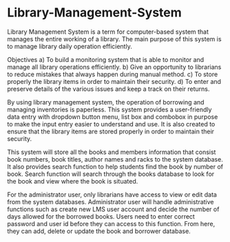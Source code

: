 # Library-Management-System

Library Management System is a term for computer-based system that manages the entire working of a library. The main purpose of this system is to manage library daily operation efficiently.

Objectives
a) To build a monitoring system that is able to monitor and manage all library operations efficiently.
b) Give an opportunity to librarians to reduce mistakes that always happen during manual method.
c) To store properly the library items in order to maintain their security.
d) To enter and preserve details of the various issues and keep a track on their returns.

By using library management system, the operation of borrowing and managing inventories is paperless. This system provides a user-friendly data entry with dropdown button menu, list box and combobox in purpose to make the input entry easier to understand and use. It is also created to ensure that the library items are stored properly in order to maintain their security.

This system will store all the books and members information that consist book numbers, book titles, author names and racks to the system database. It also provides search function to help students find the book by number of book. Search function will search through the books database to look for the book and view where the book is situated.

For the administrator user, only librarians have access to view or edit data from the system databases. Administrator user will handle administrative functions such as create new LMS user account and decide the number of days allowed for the borrowed books. Users need to enter correct password and user id before they can access to this function. From here, they can add, delete or update the book and borrower database.
